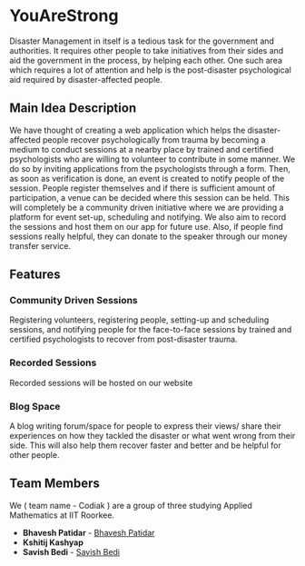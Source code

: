 # YouAreStrong
Disaster Management in itself is a tedious task for the government and authorities. It requires other people to take initiatives from their sides and aid the government in the process, by helping each other. One such area which requires a lot of attention and help is the post-disaster psychological aid required by disaster-affected people.

## Main Idea Description
We have thought of creating a web application which helps the disaster-affected people recover psychologically from trauma by becoming a medium to conduct sessions at a nearby place by trained and certified psychologists who are willing to volunteer to contribute in some manner. We do so by inviting applications from the psychologists through a form. Then, as soon as verification is done, an event is created to notify people of the session. People register themselves and if there is sufficient amount of participation, a venue can be decided where this session can be held. This will completely be a community driven initiative where we are providing a platform for event set-up, scheduling and notifying. We also aim to record the sessions and host them on our app for future use. Also, if people find sessions really helpful, they can donate to the speaker through our money transfer service. 

## Features
### Community Driven Sessions
Registering volunteers, registering people, setting-up and scheduling sessions, and notifying people for the face-to-face sessions by trained and certified psychologists to recover from post-disaster trauma. 
### Recorded Sessions
Recorded sessions will be hosted on our website 
### Blog Space
A blog writing forum/space for people to express their views/ share their experiences on how they tackled the disaster or what went wrong from their side. This will also help them recover faster and better and be helpful for other people. 

## Team Members
We ( team name - Codiak ) are a group of three studying Applied Mathematics at IIT Roorkee. 

* **Bhavesh Patidar** - [Bhavesh Patidar](https://github.com/BhaveshPatidar)
* **Kshitij Kashyap** 
* **Savish Bedi** - [Savish Bedi ](https://github.com/savish28)





